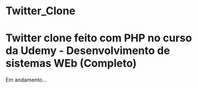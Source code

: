 # Twitter_Clone
<h1>Twitter clone feito com PHP no curso da Udemy - Desenvolvimento de sistemas WEb (Completo)</h1>

<p>Em andamento...</p>